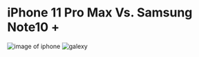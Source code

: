 # iPhone 11 Pro Max Vs. Samsung Note10 +
![image of iphone](https://www.bell.ca/Styles/wireless/apple_iphone_11/iPhone_11_Pro_Max_Midnight_Green_lrg3.png) 
![galexy](https://ss7.vzw.com/is/image/VerizonWireless/samsung-note10-plus-5g-back-pen-aura-glow?$png8alpha256$&hei=520)
